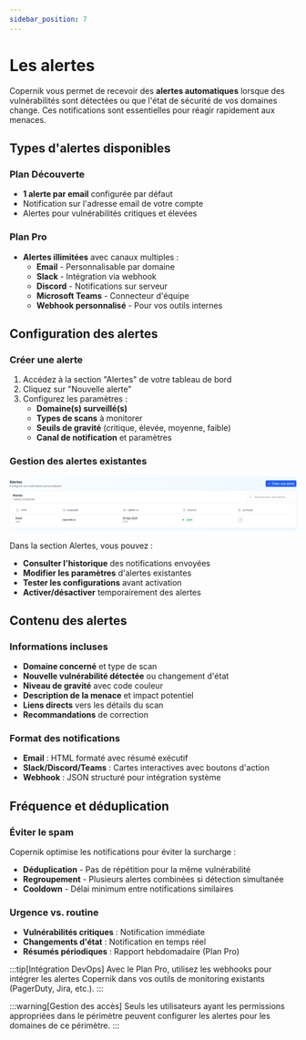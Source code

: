 ```yaml
---
sidebar_position: 7
---
```


# Les alertes

Copernik vous permet de recevoir des **alertes automatiques** lorsque des vulnérabilités sont détectées ou que l'état de sécurité de vos domaines change. Ces notifications sont essentielles pour réagir rapidement aux menaces.

## Types d'alertes disponibles

### Plan Découverte
- **1 alerte par email** configurée par défaut
- Notification sur l'adresse email de votre compte
- Alertes pour vulnérabilités critiques et élevées

### Plan Pro
- **Alertes illimitées** avec canaux multiples :
  - **Email** - Personnalisable par domaine
  - **Slack** - Intégration via webhook
  - **Discord** - Notifications sur serveur
  - **Microsoft Teams** - Connecteur d'équipe
  - **Webhook personnalisé** - Pour vos outils internes

## Configuration des alertes

### Créer une alerte
1. Accédez à la section "Alertes" de votre tableau de bord
2. Cliquez sur "Nouvelle alerte"
3. Configurez les paramètres :
   - **Domaine(s) surveillé(s)**
   - **Types de scans** à monitorer
   - **Seuils de gravité** (critique, élevée, moyenne, faible)
   - **Canal de notification** et paramètres

### Gestion des alertes existantes
![Alertes Copernik](/img/copernik-alerts.png)

Dans la section Alertes, vous pouvez :
- **Consulter l'historique** des notifications envoyées
- **Modifier les paramètres** d'alertes existantes
- **Tester les configurations** avant activation
- **Activer/désactiver** temporairement des alertes

## Contenu des alertes

### Informations incluses
- **Domaine concerné** et type de scan
- **Nouvelle vulnérabilité détectée** ou changement d'état
- **Niveau de gravité** avec code couleur
- **Description de la menace** et impact potentiel
- **Liens directs** vers les détails du scan
- **Recommandations** de correction

### Format des notifications
- **Email** : HTML formaté avec résumé exécutif
- **Slack/Discord/Teams** : Cartes interactives avec boutons d'action
- **Webhook** : JSON structuré pour intégration système

## Fréquence et déduplication

### Éviter le spam
Copernik optimise les notifications pour éviter la surcharge :
- **Déduplication** - Pas de répétition pour la même vulnérabilité
- **Regroupement** - Plusieurs alertes combinées si détection simultanée
- **Cooldown** - Délai minimum entre notifications similaires

### Urgence vs. routine
- **Vulnérabilités critiques** : Notification immédiate
- **Changements d'état** : Notification en temps réel
- **Résumés périodiques** : Rapport hebdomadaire (Plan Pro)

:::tip[Intégration DevOps]
Avec le Plan Pro, utilisez les webhooks pour intégrer les alertes Copernik dans vos outils de monitoring existants (PagerDuty, Jira, etc.).
:::

:::warning[Gestion des accès]
Seuls les utilisateurs ayant les permissions appropriées dans le périmètre peuvent configurer les alertes pour les domaines de ce périmètre.
:::